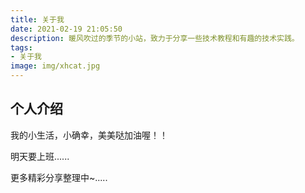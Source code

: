 ```yaml
---
title: 关于我
date: 2021-02-19 21:05:50
description: 暖风吹过的季节的小站，致力于分享一些技术教程和有趣的技术实践。
tags:
- 关于我
image: img/xhcat.jpg
---
```


## 个人介绍

我的小生活，小确幸，美美哒加油喔！！

明天要上班......

更多精彩分享整理中~.....
